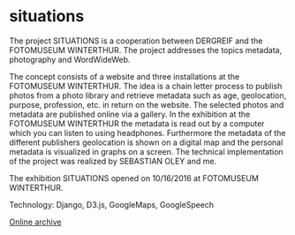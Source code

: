 # situations

The project SITUATIONS is a cooperation between DERGREIF and the FOTOMUSEUM WINTERTHUR. The project addresses the topics metadata, photography and WordWideWeb.

The concept consists of a website and three installations at the FOTOMUSEUM WINTERTHUR. The idea is a chain letter process to publish photos from a photo library and retrieve metadata such as age, geolocation, purpose, profession, etc. in return on the website. The selected photos and metadata are published online via a gallery. In the exhibition at the FOTOMUSEUM WINTERTHUR the metadata is read out by a computer which you can listen to using headphones. Furthermore the metadata of the different publishers geolocation is shown on a digital map and the personal metadata is visualized in graphs on a screen. The technical implementation of the project was realized by SEBASTIAN OLEY and me.

The exhibition SITUATIONS opened on 10/16/2016 at FOTOMUSEUM WINTERTHUR.

Technology: Django, D3.js, GoogleMaps, GoogleSpeech

[Online archive](http://situations.dergreif-online.de)
